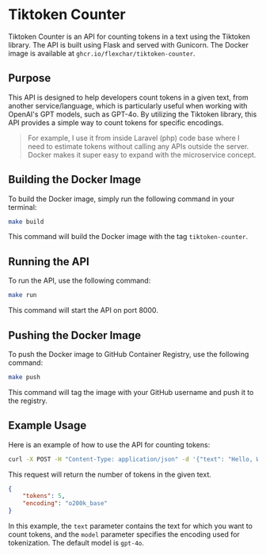 # Tiktoken Counter

Tiktoken Counter is an API for counting tokens in a text using the Tiktoken library. The API is built using Flask and served with Gunicorn. The Docker image is available at `ghcr.io/flexchar/tiktoken-counter`.

## Purpose

This API is designed to help developers count tokens in a given text, from another service/language, which is particularly useful when working with OpenAI's GPT models, such as GPT-4o. By utilizing the Tiktoken library, this API provides a simple way to count tokens for specific encodings.

> For example, I use it from inside Laravel (php) code base where I need to estimate tokens without calling any APIs outside the server. Docker makes it super easy to expand with the microservice concept.

## Building the Docker Image

To build the Docker image, simply run the following command in your terminal:

```bash
make build
```

This command will build the Docker image with the tag `tiktoken-counter`.

## Running the API

To run the API, use the following command:

```bash
make run
```

This command will start the API on port 8000.

## Pushing the Docker Image

To push the Docker image to GitHub Container Registry, use the following command:

```bash
make push
```

This command will tag the image with your GitHub username and push it to the registry.

## Example Usage

Here is an example of how to use the API for counting tokens:

```bash
curl -X POST -H "Content-Type: application/json" -d '{"text": "Hello, World!", "model": "gpt-4o"}' http://localhost:8000/count
```

This request will return the number of tokens in the given text.

```json
{
    "tokens": 5,
    "encoding": "o200k_base"
}
```

In this example, the `text` parameter contains the text for which you want to count tokens, and the `model` parameter specifies the encoding used for tokenization. The default model is `gpt-4o`.
